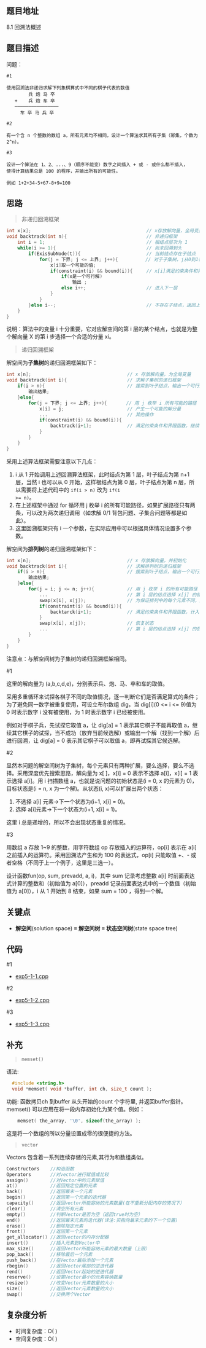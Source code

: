 <!--
 * @Date        : 2020-05-02 20:37:47
 * @LastEditors : anlzou
 * @Github      : https://github.com/anlzou
 * @LastEditTime: 2020-06-06 22:44:19
 * @FilePath    : \algorithm-design\chapters\chapter05-backtracking\test5-1.md
 * @Describe    : 
 -->
 
## 题目地址
8.1 回溯法概述

## 题目描述

问题：
```
#1

使用回溯法非递归求解下列象棋算式中不同的棋子代表的数值
        兵 炮 马 卒
   +    兵 炮 车 卒
   ————————————————
     车 卒 马 兵 卒

#2

有一个含 n 个整数的数组 a，所有元素均不相同，设计一个算法求其所有子集（幂集，个数为2^n）。

#3

设计一个算法在 1、2、...、9（顺序不能变）数字之间插入 + 或 - 或什么都不插入，
使得计算结果总是 100 的程序，并输出所有的可能性。

例如 1+2+34-5+67-8+9=100
```

## 思路
> 非递归回溯框架
```cpp
int x[x];                                          // x存放解向量，全局变量
void backtrack(int n){                             // 非递归框架
    int i = 1;                                     // 根结点层次为 1
    while(i >= 1){                                 // 尚未回溯到头
        if(ExisSubNode(t)){                        // 当前结点存在子结点
            for(j = 下界; j <= 上界; j++){          // 对于子集树，j从0到1循环
                x[i]取一个可能的值;
                if(constraint(i) && bound(i)){     // x[i]满足约束条件和界限函数
                    if(x是一个可行解)
                        输出 ;
                    else i++;                      // 进入下一层
                }
            }
        }else i--;                                 // 不存在子结点，返回上一层，即回溯
    }
}
```
说明：算法中的变量 i 十分重要，它对应解空间的第 i 层的某个结点，也就是为整个解向量 X 的第 i 步选择一个合适的分量 xi。

> 递归回溯框架

解空间为**子集树**的递归回溯框架如下：
```cpp
int x[n];                                   // x 存放解向量，为全局变量
void backtrack(int i){                      // 求解子集树的递归框架
    if(i > n){                              // 搜索到叶子结点，输出一个可行解
        输出结果;
    }else{
        for(j = 下界; j <= 上界; j++){       // 用 j 枚举 i 所有可能的路径
            x[i] = j;                       // 产生一个可能的解分量
            ...                             // 其他操作
            if(constraint(i) && bound(i)){
                backtrack(i+1);             // 满足约束条件和界限函数，继续下一层
            }
        }
    }
}
```
采用上述算法框架需要注意以下几点：
1. i 从 1 开始调用上述回溯算法框架，此时结点为第 1 层，叶子结点为第 n+1 层，当然 i 也可以从 0 开始，这样根结点为第 0 层，叶子结点为第 n 层，所以需要将上述代码中的 <code>if(i > n)</code> 改为 <code>if(i >= n)</code>。
2. 在上述框架中通过 for 循环用 j 枚举 i 的所有可能路径，如果扩展路径只有两条，可以改为两次递归调用（如求解 0/1 背包问题、子集合问题等都是如此）。
3. 这里回溯框架只有 i 一个参数，在实际应用中可以根据具体情况设置多个参数。

解空间为**排列树**的递归回溯框架如下：
```cpp
int x[n];                                   // x 存放解向量，并初始化
void backtrack(int i){                      // 求解排列树的递归框架
    if(i > n){                              // 搜索到叶子结点，输出一个可行解
        输出结果;
    }else{
        for(j = i; j <= n; j++){            // 用 j 枚举 i 的所有可能路径
            ...                             // 第 i 层的结点选择 x[j] 的操作
            swap(x[i], x[j]);               // 为保证排列中的每个元素不同，通过交换来实现
            if(constraint(i) && bound(i)){
                backtarck(i+1);             // 满足约束条件和界限函数，计入下一层
            }
            swap(x[i], x[j]);               // 恢复状态
            ...                             // 第 i 层的结点选择 x[j] 的恢复操作
        }
    }
}
```
注意点：与解空间树为子集树的递归回溯框架相同。

#1

这里的解向量为 (a,b,c,d,e)，分别表示兵、炮、马、卒和车的取值。

采用多重循环来试探各棋子不同的取值情况，逐一判断它们是否满足算式的条件；为了避免同一数字被重复使用，可设立布尔数组 dig，当 dig[i](0 <= i <= 9)值为 0 时表示数字 i 没有被使用，为 1 时表示数字 i 已经被使用。

例如对于棋子兵，先试探它取值 a，让 dig[a] = 1 表示其它棋子不能再取值 a，继续其它棋子的试探，当不成功（放弃当前候选解）或输出一个解（找到一个解）后进行回溯，让 dig[a] = 0 表示其它棋子可以取值 a，即再试探其它候选解。

#2

显然本问题的解空间树为子集树，每个元素只有两种扩展，要么选择，要么不选择。采用深度优先搜索思路，解向量为 x[ ]，x[i] = 0 表示不选择 a[i]，x[i] = 1 表示选择 a[i]。用 i 扫描数组 a，也就是说问题的初始状态是(i = 0, x 的元素为 0)，目标状态是(i = n, x 为一个解)。从状态(i, x)可以扩展出两个状态：
1. 不选择 a[i] 元素→下一个状态为(i+1, x[i] = 0)。
2. 选择 a[i]元素→下一个状态为(i+1, x[i] = 1)。

这里 i 总是递增的，所以不会出现状态重复的情况。

#3

用数组 a 存放 1~9 的整数，用字符数组 op 存放插入的运算符，op[i] 表示在 a[i] 之前插入的运算符。采用回溯法产生和为 100 的表达式，op[i] 只能取值 +、- 或者空格（不同于上一个例子，这里是三选一）。

设计函数fun(op, sum, prevadd, a, i)，其中 sum 记录考虑整数 a[i] 时前面表达式计算的整数和（初始值为 a[0]），preadd 记录前面表达式中的一个数值（初始值为 a[0]），i 从 1 开始到 8 结束，如果 sum = 100 ，得到一个解。

## 关键点
- **解空间**(solution space) ≡ **解空间树** ≡ **状态空间树**(state space tree)

## 代码
#1
- [exp5-1-1.cpp](./code/exp5-1-1.cpp)

#2
- [exp5-1-2.cpp](./code/exp5-1-2.cpp)

#3
- [exp5-1-3.cpp](./code/exp5-1-3.cpp)

## 补充
> <code>memset()</code>

语法:
```cpp
  #include <string.h>
  void *memset( void *buffer, int ch, size_t count );
```
功能: 函数拷贝ch 到buffer 从头开始的count 个字符里, 并返回buffer指针。 memset() 可以应用在将一段内存初始化为某个值。例如：
```cpp
    memset( the_array, '\0', sizeof(the_array) );
```
这是将一个数组的所以分量设置成零的很便捷的方法。

> <code>vector</code>

Vectors 包含着一系列连续存储的元素,其行为和数组类似。

```cpp
Constructors    //构造函数 
Operators       //对vector进行赋值或比较 
assign()        //对Vector中的元素赋值 
at()            //返回指定位置的元素 
back()          //返回最末一个元素 
begin()         //返回第一个元素的迭代器 
capacity()      //返回vector所能容纳的元素数量(在不重新分配内存的情况下） 
clear()         //清空所有元素 
empty()         //判断Vector是否为空（返回true时为空） 
end()           //返回最末元素的迭代器(译注:实指向最末元素的下一个位置) 
erase()         //删除指定元素 
front()         //返回第一个元素 
get_allocator() //返回vector的内存分配器 
insert()        //插入元素到Vector中 
max_size()      //返回Vector所能容纳元素的最大数量（上限） 
pop_back()      //移除最后一个元素 
push_back()     //在Vector最后添加一个元素 
rbegin()        //返回Vector尾部的逆迭代器 
rend()          //返回Vector起始的逆迭代器 
reserve()       //设置Vector最小的元素容纳数量 
resize()        //改变Vector元素数量的大小 
size()          //返回Vector元素数量的大小 
swap()          //交换两个Vector 

```

## 复杂度分析

- 时间复杂度：O( )
- 空间复杂度：O( )